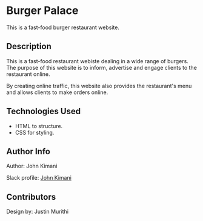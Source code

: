 # Burger Palace

This is a fast-food burger restaurant website.

## Description
This is a fast-food restaurant webiste dealing in a wide range of burgers. 
The purpose of this website is to inform, advertise and engage clients to the restaurant online.

By creating online traffic, this website also provides the restaurant's menu and allows clients to make orders online.

## Technologies Used 
* HTML to structure.
* CSS for styling.


## Author Info
Author: John Kimani

Slack profile: [John Kimani](https://app.slack.com/client/T0101L740P4/C010GLANY3A)


## Contributors
Design by: Justin Murithi